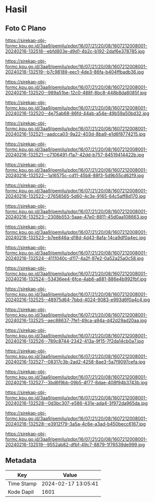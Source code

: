 # Hasil

## Foto C Plano

https://sirekap-obj-formc.kpu.go.id/3aa9/pemilu/pdpr/16/07/21/20/08/1607212008001-20240216-132518--ebfd803e-d9d1-4b2c-b192-2daf6e378785.jpg

https://sirekap-obj-formc.kpu.go.id/3aa9/pemilu/pdpr/16/07/21/20/08/1607212008001-20240216-132519--b7c98189-eec1-4de3-86fa-b404ffbadb36.jpg

https://sirekap-obj-formc.kpu.go.id/3aa9/pemilu/pdpr/16/07/21/20/08/1607212008001-20240216-132520--989a51be-12c0-488f-8bc8-448b8da8085f.jpg

https://sirekap-obj-formc.kpu.go.id/3aa9/pemilu/pdpr/16/07/21/20/08/1607212008001-20240216-132520--4e75ab68-86fd-44ab-a54e-49b59a50bd32.jpg

https://sirekap-obj-formc.kpu.go.id/3aa9/pemilu/pdpr/16/07/21/20/08/1607212008001-20240216-132521--aadcca03-9a22-403d-8ba9-e1d6f8774215.jpg

https://sirekap-obj-formc.kpu.go.id/3aa9/pemilu/pdpr/16/07/21/20/08/1607212008001-20240216-132521--c7106491-f1a7-42dd-b757-84519414422b.jpg

https://sirekap-obj-formc.kpu.go.id/3aa9/pemilu/pdpr/16/07/21/20/08/1607212008001-20240216-132522--1a16575c-cd11-45b8-88f3-5d9b55cd62f9.jpg

https://sirekap-obj-formc.kpu.go.id/3aa9/pemilu/pdpr/16/07/21/20/08/1607212008001-20240216-132522--27658565-5d60-4c3e-9165-64c5aff8d170.jpg

https://sirekap-obj-formc.kpu.go.id/3aa9/pemilu/pdpr/16/07/21/20/08/1607212008001-20240216-132523--2308b553-5aae-47e0-8811-45d0aa108663.jpg

https://sirekap-obj-formc.kpu.go.id/3aa9/pemilu/pdpr/16/07/21/20/08/1607212008001-20240216-132523--b7ee846a-d18d-4d43-8afa-14ca9df0a4ec.jpg

https://sirekap-obj-formc.kpu.go.id/3aa9/pemilu/pdpr/16/07/21/20/08/1607212008001-20240216-132524--4111040c-d117-4a2f-97e2-0a52a25a0c58.jpg

https://sirekap-obj-formc.kpu.go.id/3aa9/pemilu/pdpr/16/07/21/20/08/1607212008001-20240216-132524--53436ee4-6fce-4ab6-a881-886e4b992fbf.jpg

https://sirekap-obj-formc.kpu.go.id/3aa9/pemilu/pdpr/16/07/21/20/08/1607212008001-20240216-132525--48975d64-7bbd-4024-9083-e993d6f0a4c4.jpg

https://sirekap-obj-formc.kpu.go.id/3aa9/pemilu/pdpr/16/07/21/20/08/1607212008001-20240216-132525--aec88637-7fe1-49ca-a94a-d42d29ad20aa.jpg

https://sirekap-obj-formc.kpu.go.id/3aa9/pemilu/pdpr/16/07/21/20/08/1607212008001-20240216-132526--789c8744-2342-413a-9f15-7f2da14cb0a7.jpg

https://sirekap-obj-formc.kpu.go.id/3aa9/pemilu/pdpr/16/07/21/20/08/1607212008001-20240216-132527--08317c3b-2ad2-4258-8ae3-5a7f9097cefa.jpg

https://sirekap-obj-formc.kpu.go.id/3aa9/pemilu/pdpr/16/07/21/20/08/1607212008001-20240216-132527--3bd6f9bb-09b5-4f77-8dae-408f94b3743b.jpg

https://sirekap-obj-formc.kpu.go.id/3aa9/pemilu/pdpr/16/07/21/20/08/1607212008001-20240216-132528--0d3bc307-e586-431e-ada4-3f972da965da.jpg

https://sirekap-obj-formc.kpu.go.id/3aa9/pemilu/pdpr/16/07/21/20/08/1607212008001-20240216-132528--e3912f79-3a5a-4c6e-a3ad-b450becc6167.jpg

https://sirekap-obj-formc.kpu.go.id/3aa9/pemilu/pdpr/16/07/21/20/08/1607212008001-20240216-132519--9552ab82-dfbf-49c7-8879-1f76539de999.jpg


## Metadata

| Key        | Value               |
| ---------- | ------------------- |
| Time Stamp | 2024-02-17 13:05:41 |
| Kode Dapil | 1601                |



